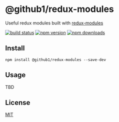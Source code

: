 # @github1/redux-modules

Useful redux modules built with [redux-modules](https://github.com/github1/redux-modules)

[![build status](https://img.shields.io/travis/github1/react-redux-common-modules/master.svg?style=flat-square)](https://travis-ci.org/github1/react-redux-common-modules)
[![npm version](https://img.shields.io/npm/v/@github1/react-redux-common-modules.svg?style=flat-square)](https://www.npmjs.com/package/@github1/react-redux-common-modules)
[![npm downloads](https://img.shields.io/npm/dm/@github1/react-redux-common-modules.svg?style=flat-square)](https://www.npmjs.com/package/@github1/react-redux-common-modules)

## Install
```shell
npm install @github1/redux-modules --save-dev
```

## Usage
TBD

## License
[MIT](LICENSE.md)